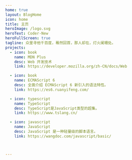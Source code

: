 ```yaml
---
home: true
layout: BlogHome
icon: home
title: 主页
heroImage: /logo.svg
heroText: Coder-New
heroFullScreen: true
tagline: 众里寻他千百度，蓦然回首，那人却在，灯火阑珊处。
projects:
  - icon: book
    name: MDN Plus
    desc: Web 开发技术
    link: https://developer.mozilla.org/zh-CN/docs/Web

  - icon: book
    name: ECMAScript 6
    desc: 全面介绍 ECMAScript 6 新引入的语法特性。
    link: https://es6.ruanyifeng.com/

  - icon: typescript
    name: TypeScript
    desc: TypeScript是JavaScript类型的超集。
    link: https://www.tslang.cn/

  - icon: javascript
    name: JavaScript
    desc: JavaScript 是一种轻量级的脚本语言。
    link: https://wangdoc.com/javascript/basic/



---
```


